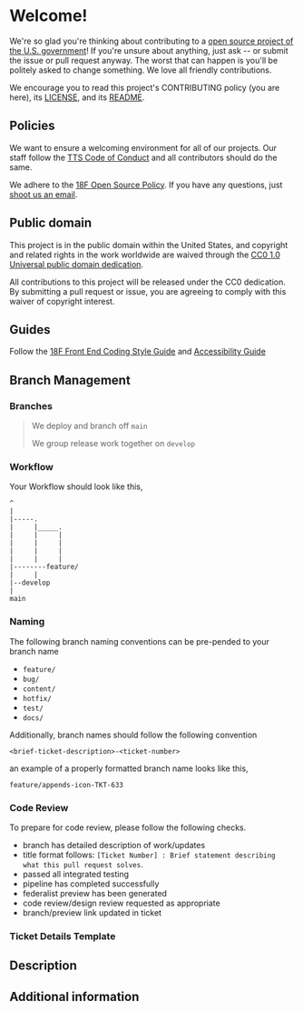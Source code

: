 # Welcome!

We're so glad you're thinking about contributing to a [open source project of the U.S. government](https://code.gov/)! If you're unsure about anything, just ask -- or submit the issue or pull request anyway. The worst that can happen is you'll be politely asked to change something. We love all friendly contributions.

We encourage you to read this project's CONTRIBUTING policy (you are here), its [LICENSE](LICENSE.md), and its [README](README.md).

## Policies

We want to ensure a welcoming environment for all of our projects. Our staff follow the [TTS Code of Conduct](https://18f.gsa.gov/code-of-conduct/) and all contributors should do the same.

We adhere to the [18F Open Source Policy](https://github.com/18f/open-source-policy). If you have any questions, just [shoot us an email](mailto:18f@gsa.gov).

## Public domain

This project is in the public domain within the United States, and copyright and related rights in the work worldwide are waived through the [CC0 1.0 Universal public domain dedication](https://creativecommons.org/publicdomain/zero/1.0/).

All contributions to this project will be released under the CC0 dedication. By submitting a pull request or issue, you are agreeing to comply with this waiver of copyright interest.

## Guides

Follow the [18F Front End Coding Style Guide](https://pages.18f.gov/frontend/) and [Accessibility Guide](https://pages.18f.gov/accessibility/checklist/)


## Branch Management

### Branches

> We deploy and branch off `main`
>
> We group release work together on `develop`

### Workflow

Your Workflow should look like this,

```
^
|
|-----.
|     |_____.
|     |     |
|     |     |
|     |     |
|     |     |
|--------feature/
|     |
|--develop
|
main
```

### Naming

The following branch naming conventions can be pre-pended to your branch name
- `feature/`
- `bug/`
- `content/`
- `hotfix/`
- `test/`
- `docs/`

Additionally, branch names should follow the following convention

`<brief-ticket-description>-<ticket-number>`

an example of a properly formatted branch name looks like this,

`feature/appends-icon-TKT-633`

### Code Review

To prepare for code review, please follow the following checks.

- branch has detailed description of work/updates
- title format follows: `[Ticket Number] : Brief statement describing what this pull request solves`.
- passed all integrated testing
- pipeline has completed successfully
- federalist preview has been generated
- code review/design review requested as appropriate
- branch/preview link updated in ticket


<!-- TODO: set this template up with .github -->
### Ticket Details Template
<!-- Please feel free to remove whatever sections/lines in this aren’t relevant. -->

## Description

<!-- Include a high-level description of the issue your pull request fixes; include only one issue per pull request. Please also link to the Ticket it resolves if available. -->

## Additional information

<!-- Relevant research and support documents, Type of content review needed: stylistic or copy editing, Screenshot images, Notes -->
